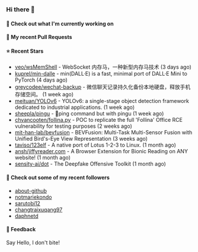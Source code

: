 ### Hi there 👋

#### 👷 Check out what I'm currently working on

#### 🔨 My recent Pull Requests


#### ⭐ Recent Stars

- [veo/wsMemShell](https://github.com/veo/wsMemShell) - WebSocket 内存马，一种新型内存马技术 (3 days ago)
- [kuprel/min-dalle](https://github.com/kuprel/min-dalle) - min(DALL·E) is a fast, minimal port of DALL·E Mini to PyTorch (4 days ago)
- [greycodee/wechat-backup](https://github.com/greycodee/wechat-backup) - 微信聊天记录持久化备份本地硬盘，释放手机存储空间。 (1 week ago)
- [meituan/YOLOv6](https://github.com/meituan/YOLOv6) - YOLOv6: a single-stage object detection framework dedicated to industrial applications. (1 week ago)
- [sheepla/pingu](https://github.com/sheepla/pingu) - 🐧ping command but with pingu (1 week ago)
- [chvancooten/follina.py](https://github.com/chvancooten/follina.py) - POC to replicate the full &#39;Follina&#39; Office RCE vulnerability for testing purposes (2 weeks ago)
- [mit-han-lab/bevfusion](https://github.com/mit-han-lab/bevfusion) - BEVFusion: Multi-Task Multi-Sensor Fusion with Unified Bird&#39;s-Eye View Representation (3 weeks ago)
- [taviso/123elf](https://github.com/taviso/123elf) - A native port of Lotus 1-2-3 to Linux. (1 month ago)
- [ansh/jiffyreader.com](https://github.com/ansh/jiffyreader.com) - A Browser Extension for Bionic Reading on ANY website! (1 month ago)
- [sensity-ai/dot](https://github.com/sensity-ai/dot) - The Deepfake Offensive Toolkit (1 month ago)

#### 👯 Check out some of my recent followers

- [about-github](https://github.com/about-github)
- [notmariekondo](https://github.com/notmariekondo)
- [sarutobi12](https://github.com/sarutobi12)
- [changtraixuqang97](https://github.com/changtraixuqang97)
- [daphnetd](https://github.com/daphnetd)

#### 💬 Feedback

Say Hello, I don't bite!